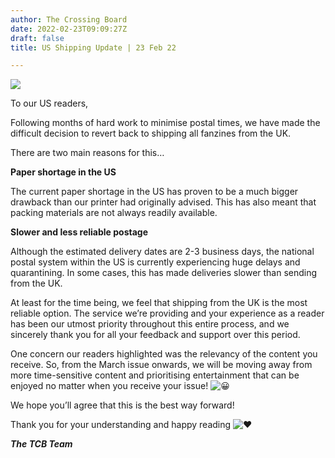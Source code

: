 ```yaml
---
author: The Crossing Board
date: 2022-02-23T09:09:27Z
draft: false
title: US Shipping Update | 23 Feb 22

---
```

![](/images/news/dal-mail.png)

To our US readers,

Following months of hard work to minimise postal times, we have made the difficult decision to revert back to shipping all fanzines from the UK. 

There are two main reasons for this… 

**Paper shortage in the US** 

The current paper shortage in the US has proven to be a much bigger drawback than our printer had originally advised. This has also meant that packing materials are not always readily available. 

**Slower and less reliable postage** 

Although the estimated delivery dates are 2-3 business days, the national postal system within the US is currently experiencing huge delays and quarantining. In some cases, this has made deliveries slower than sending from the UK. 

At least for the time being, we feel that shipping from the UK is the most reliable option. The service we’re providing and your experience as a reader has been our utmost priority throughout this entire process, and we sincerely thank you for all your feedback and support over this period. 

One concern our readers highlighted was the relevancy of the content you receive. So, from the March issue onwards, we will be moving away from more time-sensitive content and prioritising entertainment that can be enjoyed no matter when you receive your issue! ![😀](https://discord.com/assets/7c010dc6da25c012643ea22c1f002bb4.svg) 

We hope you’ll agree that this is the best way forward!

Thank you for your understanding and happy reading ![❤️](https://discord.com/assets/0483f2b648dcc986d01385062052ae1c.svg) 

**_The TCB Team_**